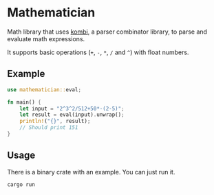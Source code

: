 # Mathematician

Math library that uses [kombi](https://github.com/fmosbacher/mathematician/tree/main/kombi), a parser combinator library, to parse and evaluate math expressions.

It supports basic operations (`+`, `-`, `*`, `/` and `^`) with float numbers.

## Example

```rust
use mathematician::eval;

fn main() {
    let input = "2^3^2/512+50*-(2-5)";
    let result = eval(input).unwrap();
    println!("{}", result);
    // Should print 151
}
```

## Usage

There is a binary crate with an example. You can just run it.

```bash
cargo run
```
